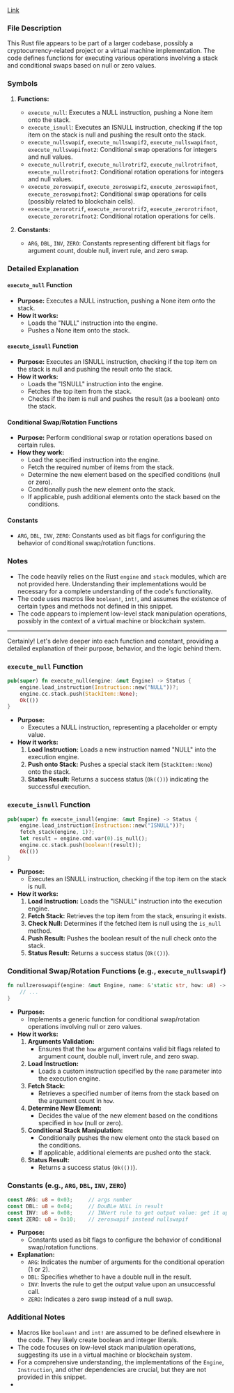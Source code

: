 [Link](https://chat.openai.com/c/a203d07f-8f0e-4040-b00a-7edcf3e35dea)

### File Description
This Rust file appears to be part of a larger codebase, possibly a cryptocurrency-related project or a virtual machine implementation. The code defines functions for executing various operations involving a stack and conditional swaps based on null or zero values.

### Symbols
1. **Functions:**
   - `execute_null`: Executes a NULL instruction, pushing a None item onto the stack.
   - `execute_isnull`: Executes an ISNULL instruction, checking if the top item on the stack is null and pushing the result onto the stack.
   - `execute_nullswapif`, `execute_nullswapif2`, `execute_nullswapifnot`, `execute_nullswapifnot2`: Conditional swap operations for integers and null values.
   - `execute_nullrotrif`, `execute_nullrotrif2`, `execute_nullrotrifnot`, `execute_nullrotrifnot2`: Conditional rotation operations for integers and null values.
   - `execute_zeroswapif`, `execute_zeroswapif2`, `execute_zeroswapifnot`, `execute_zeroswapifnot2`: Conditional swap operations for cells (possibly related to blockchain cells).
   - `execute_zerorotrif`, `execute_zerorotrif2`, `execute_zerorotrifnot`, `execute_zerorotrifnot2`: Conditional rotation operations for cells.

2. **Constants:**
   - `ARG`, `DBL`, `INV`, `ZERO`: Constants representing different bit flags for argument count, double null, invert rule, and zero swap.

### Detailed Explanation

#### `execute_null` Function
- **Purpose:** Executes a NULL instruction, pushing a None item onto the stack.
- **How it works:**
  - Loads the "NULL" instruction into the engine.
  - Pushes a None item onto the stack.

#### `execute_isnull` Function
- **Purpose:** Executes an ISNULL instruction, checking if the top item on the stack is null and pushing the result onto the stack.
- **How it works:**
  - Loads the "ISNULL" instruction into the engine.
  - Fetches the top item from the stack.
  - Checks if the item is null and pushes the result (as a boolean) onto the stack.

#### Conditional Swap/Rotation Functions
- **Purpose:** Perform conditional swap or rotation operations based on certain rules.
- **How they work:**
  - Load the specified instruction into the engine.
  - Fetch the required number of items from the stack.
  - Determine the new element based on the specified conditions (null or zero).
  - Conditionally push the new element onto the stack.
  - If applicable, push additional elements onto the stack based on the conditions.

#### Constants
- `ARG`, `DBL`, `INV`, `ZERO`: Constants used as bit flags for configuring the behavior of conditional swap/rotation functions.

### Notes
- The code heavily relies on the Rust `engine` and `stack` modules, which are not provided here. Understanding their implementations would be necessary for a complete understanding of the code's functionality.
- The code uses macros like `boolean!`, `int!`, and assumes the existence of certain types and methods not defined in this snippet.
- The code appears to implement low-level stack manipulation operations, possibly in the context of a virtual machine or blockchain system.

 ***


 Certainly! Let's delve deeper into each function and constant, providing a detailed explanation of their purpose, behavior, and the logic behind them.

### `execute_null` Function
```rust
pub(super) fn execute_null(engine: &mut Engine) -> Status {
    engine.load_instruction(Instruction::new("NULL"))?;
    engine.cc.stack.push(StackItem::None);
    Ok(())
}
```

- **Purpose:**
  - Executes a NULL instruction, representing a placeholder or empty value.
- **How it works:**
  1. **Load Instruction:** Loads a new instruction named "NULL" into the execution engine.
  2. **Push onto Stack:** Pushes a special stack item (`StackItem::None`) onto the stack.
  3. **Status Result:** Returns a success status (`Ok(())`) indicating the successful execution.

### `execute_isnull` Function
```rust
pub(super) fn execute_isnull(engine: &mut Engine) -> Status {
    engine.load_instruction(Instruction::new("ISNULL"))?;
    fetch_stack(engine, 1)?;
    let result = engine.cmd.var(0).is_null();
    engine.cc.stack.push(boolean!(result));
    Ok(())
}
```

- **Purpose:**
  - Executes an ISNULL instruction, checking if the top item on the stack is null.
- **How it works:**
  1. **Load Instruction:** Loads the "ISNULL" instruction into the execution engine.
  2. **Fetch Stack:** Retrieves the top item from the stack, ensuring it exists.
  3. **Check Null:** Determines if the fetched item is null using the `is_null` method.
  4. **Push Result:** Pushes the boolean result of the null check onto the stack.
  5. **Status Result:** Returns a success status (`Ok(())`).

### Conditional Swap/Rotation Functions (e.g., `execute_nullswapif`)
```rust
fn nullzeroswapif(engine: &mut Engine, name: &'static str, how: u8) -> Status {
    // ...
}
```

- **Purpose:**
  - Implements a generic function for conditional swap/rotation operations involving null or zero values.
- **How it works:**
  1. **Arguments Validation:**
     - Ensures that the `how` argument contains valid bit flags related to argument count, double null, invert rule, and zero swap.
  2. **Load Instruction:**
     - Loads a custom instruction specified by the `name` parameter into the execution engine.
  3. **Fetch Stack:**
     - Retrieves a specified number of items from the stack based on the argument count in `how`.
  4. **Determine New Element:**
     - Decides the value of the new element based on the conditions specified in `how` (null or zero).
  5. **Conditional Stack Manipulation:**
     - Conditionally pushes the new element onto the stack based on the conditions.
     - If applicable, additional elements are pushed onto the stack.
  6. **Status Result:**
     - Returns a success status (`Ok(())`).

### Constants (e.g., `ARG`, `DBL`, `INV`, `ZERO`)
```rust
const ARG: u8 = 0x03;     // args number
const DBL: u8 = 0x04;     // DouBLe NULL in result
const INV: u8 = 0x08;     // INVert rule to get output value: get it upon unsuccessful call
const ZERO: u8 = 0x10;    // zeroswapif instead nullswapif
```

- **Purpose:**
  - Constants used as bit flags to configure the behavior of conditional swap/rotation functions.
- **Explanation:**
  - `ARG`: Indicates the number of arguments for the conditional operation (1 or 2).
  - `DBL`: Specifies whether to have a double null in the result.
  - `INV`: Inverts the rule to get the output value upon an unsuccessful call.
  - `ZERO`: Indicates a zero swap instead of a null swap.

### Additional Notes
- Macros like `boolean!` and `int!` are assumed to be defined elsewhere in the code. They likely create boolean and integer literals.
- The code focuses on low-level stack manipulation operations, suggesting its use in a virtual machine or blockchain system.
- For a comprehensive understanding, the implementations of the `Engine`, `Instruction`, and other dependencies are crucial, but they are not provided in this snippet.
- 
